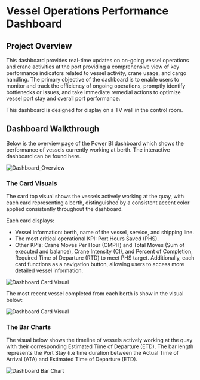 # Vessel Operations Performance Dashboard
## Project Overview
This dashboard provides real-time updates on on-going vessel operations and crane activities at the port providing a comprehensive view of key performance indicators related to vessel activity, crane usage, and cargo handling. The primary objective of the dashboard is to enable users to monitor and track the efficiency of ongoing operations, promptly identify bottlenecks or issues, and take immediate remedial actions to optimize vessel port stay and overall port performance.

This dashboard is designed for display on a TV wall in the control room.

## Dashboard Walkthrough
Below is the overview page of the Power BI dashboard which shows the performance of vessels currently working at berth. 
The interactive dashboard can be found here.

![Dashboard_Overview](https://github.com/dmokafor/Vessel_Operations_Performance_Dashboard/blob/main/Vessel_Operations_Performance_Dashboard.png?raw=true) 
### The Card Visuals
The card top visual shows the vessels actively working at the quay, with each card representing a berth, distinguished by a consistent accent color applied consistently throughout the dashboard.

Each card displays:
- Vessel information: berth, name of the vessel, service, and shipping line.
- The most critical operational KPI: Port Hours Saved (PHS).
- Other KPIs: Crane Moves Per Hour (CMPH) and Total Moves (Sum of executed and balance), Crane Intensity (CI), and Percent of Completion, Required Time of Departure (RTD) to meet PHS target.
Additionally, each card functions as a navigation button, allowing users to access more detailed vessel information.
<p align="left"><img src="https://github.com/dmokafor/Vessel_Operations_Performance_Dashboard/blob/main/Dashboard_Card_Visual.png" alt="Dashboard Card Visual"></p>

The most recent vessel completed from each berth is show in the visual below:
<p align="left"><img src="https://github.com/dmokafor/Vessel_Operations_Performance_Dashboard/blob/main/Dashboard_Card_Visual_2.png" alt="Dashboard Card Visual"></p>

### The Bar Charts
The visual below shows the timeline of vessels actively working at the quay with their corresponding Estimated Time of Departure (ETD).
The bar length represents the Port Stay (i.e time duration between the Actual Time of Arrival (ATA) and Estimated Time of Departure (ETD).
<p align="left"><img src="https://github.com/dmokafor/Vessel_Operations_Performance_Dashboard/blob/main/Dashboard_Bar%20Chart.png" alt="Dashboard Bar Chart"></p>





